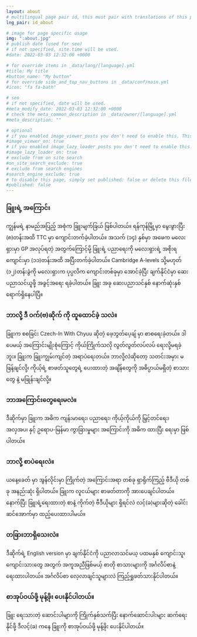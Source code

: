 ```yaml
---
layout: about
# multilingual page pair id, this must pair with translations of this page. (This name must be unique)
lng_pair: id_about

# image for page specific usage
img: ":about.jpg"
# publish date (used for seo)
# if not specified, site.time will be used.
#date: 2022-03-03 12:32:00 +0000

# for override items in _data/lang/[language].yml
#title: My title
#button_name: "My button"
# for override side_and_top_nav_buttons in _data/conf/main.yml
#icon: "fa fa-bath"

# seo
# if not specified, date will be used.
#meta_modify_date: 2022-03-03 12:32:00 +0000
# check the meta_common_description in _data/owner/[language].yml
#meta_description: ""

# optional
# if you enabled image_viewer_posts you don't need to enable this. This is only if image_viewer_posts = false
#image_viewer_on: true
# if you enabled image_lazy_loader_posts you don't need to enable this. This is only if image_lazy_loader_posts = false
#image_lazy_loader_on: true
# exclude from on site search
#on_site_search_exclude: true
# exclude from search engines
#search_engine_exclude: true
# to disable this page, simply set published: false or delete this file
#published: false
---
```


### ခြူးရဲ့ အကြောင်း
ကျွန်မရဲ့ နာမည်အပြည့် အစုံက ခြူးမျက်ခြယ် ဖြစ်ပါတယ်။ ရန်ကုန်မြို့မှာ မွေးဖွားပြီး (၈)တန်းအထိ TTC မှာ ကျောင်းတက်ခဲ့ပါတယ်။ အသက် (၁၄) နှစ်မှာ အဖေက မလေးရှားမှာ GP အလုပ်ရတဲ့ အတွက်ကြောင့်မို့ ခြူးရဲ့ ပညာရေးကို မလေးရှားရဲ့ အစိုးရကျောင်းမှာ (၁၁)တန်းအထိ အပြီးတက်ခဲ့ပါတယ်။ Cambridge A-levels သို့မဟုတ် (၁၂)တန်းခွဲကို မလေးရှားက ပုပ္ပလိက ကျောင်းတစ်ခုမှာ အောင်ခဲ့ပြီး ချက်နိုင်ငံမှာ ဆေးပညာသင်ယူဖို့ အခွင့်အရေး ရခဲ့ပါတယ်။ ခြူး အခု ဆေးပညာသင်နှစ် နောက်ဆုံးနှစ် ရောက်ရှိနေပါပြီ။ 

### ဘာလို့ ဒီ ဝက်(ဗ)ဆိုက် ကို ထူထောင်ခဲ့ သလဲ။
ခြူးက စစခြင်း Czech-In With Chyuu ဆိုတဲ့ ဖေ့ဘွတ်ပေ့ချ် မှာ စာစရေးခဲ့တယ်။ ဒါပေမယ့် အကြောင်းမျိုးစုံကြောင့် ကိုယ်ကြိုက်သလို လွတ်လွတ်လပ်လပ် ရေးလို့မရခဲ့ဘူး။ ခြူးက ခြူးကျွမ်းကျင်တဲ့ အရာပဲရေးတယ်။ ဘာလို့လဲဆိုတော့ သတင်းအမှား မဖြန့်ချင်လို့၊ ကိုယ့်ရဲ့ စာဖတ်သူတွေရဲ့ ပေးထားတဲ့ အချိန်တွေကို အဓိပ္ပာယ်မရှိတဲ့ စာသားတွေ နဲ့ မဖြုန်းချင်လို့။ 

### ဘာအကြောင်းတွေရေးမလဲ။
ဒီဆိုက်မှာ ခြူးက အဓိက ကျန်းမာရေး၊ ပညာရေး၊ ကိုယ့်ကိုယ်ကို မြှင့်တင်ရေး၊ အလှအပ၊ နှင့် ဥရောပ-မြန်မာ ကွာခြားမှုများ အကြောင်းကို အဓိက ထားပြီး ရေးမှာ ဖြစ်ပါတယ်။ 

### ဘာလို့ စာပဲရေးလဲ။
ယနေ့ခေတ် မှာ အွန်လိုင်းမှာ ကြိုက်တဲ့ အကြောင်းအရာ တစ်ခု ရှာရိုက်ကြည့် ဗီဒီယို တစ်ခု အနည်းဆုံး ရှိပါတယ်။ ခြူးက လူငယ်များ စာဖတ်တာကို အားပေချင်ပါတယ်။ နောက်ပြီး ခြူးရဲ့ရေးထားတဲ့ စာနဲ့ ကိုက်တဲ့ ဗီဒီယိုများ ရှိရင်လဲ လင့်(ခ)များဆိုတဲ့ ခေါင်းဆင်အောက်မှာ ထည့်ပေးထားပါမယ်။

### တခြားဘာရှိသေးလဲ။
ဒီဆိုက်ရဲ့ English version မှာ ချက်နိုင်ငံကို ပညာလာသင်မယ့ ပထမနှစ် ကျောင်းသူ၊ ကျောင်းသားတွေ အတွက် အကူအညီဖြစ်မယ့် စာတို စာသားများကို အင်္ဂလိပ်စာနဲ့ ရေးထားပါတယ်။ အင်္ဂလိပ်စာ လေ့လာချင်သူများလဲ ကြည့်ရှုဖတ်သားနိုင်ပါတယ်။

### စာအုပ်ဝယ်ဖို့ မုန့်ဖိုး ပေးနိုင်ပါတယ်။
ခြူး ရေးသားတဲ့ ဆောင်းပါများကို ကြိုက်နှစ်သက်ပြီး နောက်ဆောင်းပါးများ ဆက်ရေးနိုင်ဖို့ ဒီလင့်(ခ) ကနေ ခြူးကို စာအုပ်ဝယ်ဖို့ မုန့်ဖိုး ပေးနိုင်ပါတယ်။
 <div style="transform: scale(0.55); transform-origin: 0% 0% 0px; margin-top:1em; margin-bottom:-2em;">
      <script type="text/javascript" src="https://cdnjs.buymeacoffee.com/1.0.0/button.prod.min.js" data-name="bmc-button" data-slug="chyuu" data-color="#40DCA5" data-emoji="📖"  data-font="Poppins" data-text="Buy me a book" data-outline-color="#000000" data-font-color="#ffffff" data-coffee-color="#FFDD00" ></script>
    </div>
